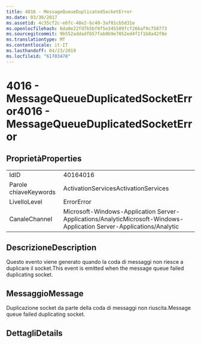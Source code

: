 ```yaml
---
title: 4016 - MessageQueueDuplicatedSocketError
ms.date: 03/30/2017
ms.assetid: 4c35cf2c-e6fc-48e2-bc40-3af01cb5d31e
ms.openlocfilehash: 6da0e22fd7b5bf8f5e345589fcf266af9c758773
ms.sourcegitcommit: 9b552addadfb57fab0b9e7852ed4f1f1b8a42f8e
ms.translationtype: MT
ms.contentlocale: it-IT
ms.lasthandoff: 04/23/2019
ms.locfileid: "61703478"
---
```

# <a name="4016---messagequeueduplicatedsocketerror"></a><span data-ttu-id="cc996-102">4016 - MessageQueueDuplicatedSocketError</span><span class="sxs-lookup"><span data-stu-id="cc996-102">4016 - MessageQueueDuplicatedSocketError</span></span>
## <a name="properties"></a><span data-ttu-id="cc996-103">Proprietà</span><span class="sxs-lookup"><span data-stu-id="cc996-103">Properties</span></span>  
  
|||  
|-|-|  
|<span data-ttu-id="cc996-104">Id</span><span class="sxs-lookup"><span data-stu-id="cc996-104">ID</span></span>|<span data-ttu-id="cc996-105">4016</span><span class="sxs-lookup"><span data-stu-id="cc996-105">4016</span></span>|  
|<span data-ttu-id="cc996-106">Parole chiave</span><span class="sxs-lookup"><span data-stu-id="cc996-106">Keywords</span></span>|<span data-ttu-id="cc996-107">ActivationServices</span><span class="sxs-lookup"><span data-stu-id="cc996-107">ActivationServices</span></span>|  
|<span data-ttu-id="cc996-108">Livello</span><span class="sxs-lookup"><span data-stu-id="cc996-108">Level</span></span>|<span data-ttu-id="cc996-109">Error</span><span class="sxs-lookup"><span data-stu-id="cc996-109">Error</span></span>|  
|<span data-ttu-id="cc996-110">Canale</span><span class="sxs-lookup"><span data-stu-id="cc996-110">Channel</span></span>|<span data-ttu-id="cc996-111">Microsoft-Windows-Application Server-Applications/Analytic</span><span class="sxs-lookup"><span data-stu-id="cc996-111">Microsoft-Windows-Application Server-Applications/Analytic</span></span>|  
  
## <a name="description"></a><span data-ttu-id="cc996-112">Descrizione</span><span class="sxs-lookup"><span data-stu-id="cc996-112">Description</span></span>  
 <span data-ttu-id="cc996-113">Questo evento viene generato quando la coda di messaggi non riesce a duplicare il socket.</span><span class="sxs-lookup"><span data-stu-id="cc996-113">This event is emitted when the message queue failed duplicating socket.</span></span>  
  
## <a name="message"></a><span data-ttu-id="cc996-114">Messaggio</span><span class="sxs-lookup"><span data-stu-id="cc996-114">Message</span></span>  
 <span data-ttu-id="cc996-115">Duplicazione socket da parte della coda di messaggi non riuscita.</span><span class="sxs-lookup"><span data-stu-id="cc996-115">Message queue failed duplicating socket.</span></span>  
  
## <a name="details"></a><span data-ttu-id="cc996-116">Dettagli</span><span class="sxs-lookup"><span data-stu-id="cc996-116">Details</span></span>
